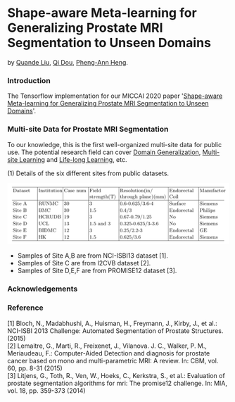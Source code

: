 # Shape-aware Meta-learning for Generalizing Prostate MRI Segmentation to Unseen Domains
by [Quande Liu](https://github.com/liuquande), [Qi Dou](http://www.cse.cuhk.edu.hk/~qdou/), [Pheng-Ann Heng](http://www.cse.cuhk.edu.hk/~pheng/). 

### Introduction

The Tensorflow implementation for our MICCAI 2020 paper '[Shape-aware Meta-learning for Generalizing Prostate MRI Segmentation to Unseen Domains](https://github.com/liuquande/SAML)'. 

### Multi-site Data for Prostate MRI Segmentation
To our knowledge, this is the first well-organized multi-site data for public use. The potential research field can cover [Domain Generalization](https://github.com/liuquande/SAML), [Multi-site Learning](https://arxiv.org/abs/2002.03366) and [Life-long Learning](https://arxiv.org/abs/1805.10170), etc.

(1) Details of the six different sites from public datasets.

<center><img src="protocol.png" class="centerImage" width="700"/></center>

* Samples of Site A,B are from NCI-ISBI13 dataset [1].
* Samples of Site C are from I2CVB dataset [2].
* Samples of Site D,E,F are from PROMISE12 dataset [3].

### Acknowledgements

### Reference
\[1\] Bloch, N., Madabhushi, A., Huisman, H., Freymann, J., Kirby, J., et al.: NCI-ISBI 2013 Challenge: Automated Segmentation of Prostate Structures. (2015)
<br> \[2\] Lemaitre, G., Marti, R., Freixenet, J., Vilanova. J. C., Walker, P. M., Meriaudeau, F.: Computer-Aided Detection and diagnosis for prostate cancer based on mono and multi-parametric MRI: A review. In: CBM, vol. 60, pp. 8-31 (2015)
<br> \[3\] Litjens, G., Toth, R., Ven, W., Hoeks, C., Kerkstra, S., et al.: Evaluation of prostate segmentation algorithms for mri: The promise12 challenge. In: MIA, vol. 18, pp. 359-373 (2014)
